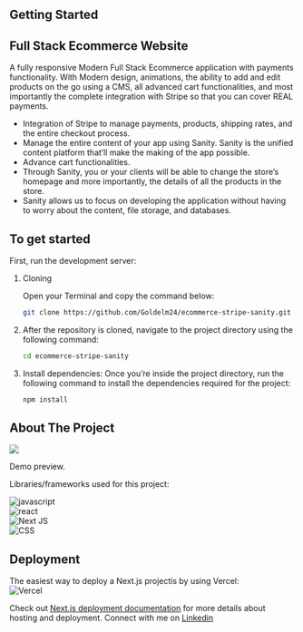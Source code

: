 
## Getting Started
## Full Stack Ecommerce Website
A fully responsive Modern Full Stack Ecommerce application with payments functionality. With Modern design, animations, the ability to add and edit products on the go using a CMS, all advanced cart functionalities, and most importantly the complete integration with Stripe so that you can cover REAL payments.

* Integration of Stripe to manage payments, products, shipping rates, and the entire checkout process.
* Manage the entire content of your app using Sanity. Sanity is the unified content platform that’ll make the making of the app possible.
* Advance cart functionalities.
* Through Sanity, you or your clients will be able to change the store’s homepage and more importantly, the details of all the products in the store.
* Sanity allows us to focus on developing the application without having to worry about the content, file storage, and databases.

## To get started

First, run the development server:

1. Cloning

   Open your Terminal and copy the command below:
   ```bash
   git clone https://github.com/Goldelm24/ecommerce-stripe-sanity.git
   ```
2. After the repository is cloned, navigate to the project directory using the following command:
   ```bash
   cd ecommerce-stripe-sanity
   
3. Install dependencies: Once you’re inside the project directory, run the following command to install the dependencies required for the  project:
   ```bash
   npm install

<!-- ABOUT THE PROJECT -->
## About The Project

![](ecommerce-sanity.png)

Demo preview. 

Libraries/frameworks used for this project:

![javascript](https://img.shields.io/badge/JavaScript-F7DF1E?style=for-the-badge&logo=javascript&logoColor=black) <br/>
![react](https://img.shields.io/badge/React-61DAFB?style=for-the-badge&logo=React&logoColor=black)<br/>
![Next JS](https://img.shields.io/badge/Next-black?style=for-the-badge&logo=next.js&logoColor=white) <br/>
![CSS](https://img.shields.io/badge/CSS3-1572B6?style=for-the-badge&logo=css3&logoColor=white) <br /> 

## Deployment
The easiest way to deploy a Next.js projectis by using Vercel: <br />
![Vercel](https://img.shields.io/badge/vercel-%23000000.svg?style=for-the-badge&logo=vercel&logoColor=white)

Check out [Next.js deployment documentation](https://nextjs.org/docs/deployment) for more details about hosting and deployment. 
Connect with me on [Linkedin](https://www.linkedin.com/in/josiasguzman/)

